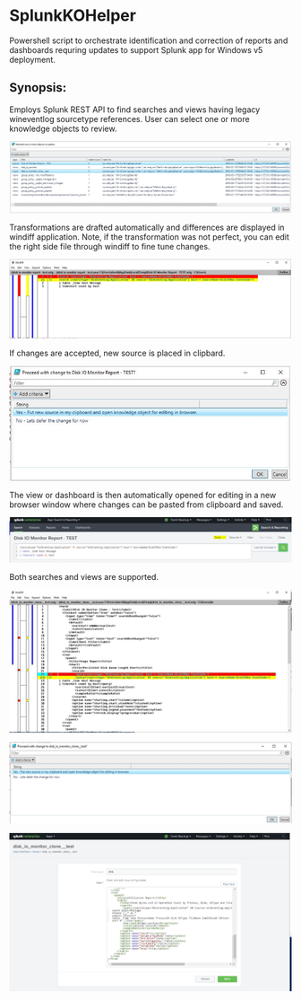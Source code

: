 # SplunkKOHelper
Powershell script to orchestrate identification and correction of reports and dashboards requring updates to support Splunk app for Windows v5 deployment.

Synopsis:
-----------------------------------

Employs Splunk REST API to find searches and views having legacy wineventlog sourcetype references.  User can select one or more knowledge objects to review.

![alt tag](https://github.com/dstaulcu/SplunkKOHelper/blob/master/screencaps/snap1.JPG)

Transformations are drafted automatically and differences are displayed in windiff application.  Note, if the transformation was not perfect, you can edit the right side file through windiff to fine tune changes.

![alt tag](https://github.com/dstaulcu/SplunkKOHelper/blob/master/screencaps/snap2.JPG)

If changes are accepted, new source is placed in clipbard.

![alt tag](https://github.com/dstaulcu/SplunkKOHelper/blob/master/screencaps/snap3.JPG)

The view or dashboard is then automatically opened for editing in a new browser window where changes can be pasted from clipboard and saved.  

![alt tag](https://github.com/dstaulcu/SplunkKOHelper/blob/master/screencaps/snap4.JPG)

Both searches and views are supported.

![alt tag](https://github.com/dstaulcu/SplunkKOHelper/blob/master/screencaps/snap5.JPG)

![alt tag](https://github.com/dstaulcu/SplunkKOHelper/blob/master/screencaps/snap6.JPG)

![alt tag](https://github.com/dstaulcu/SplunkKOHelper/blob/master/screencaps/snap7.JPG)

